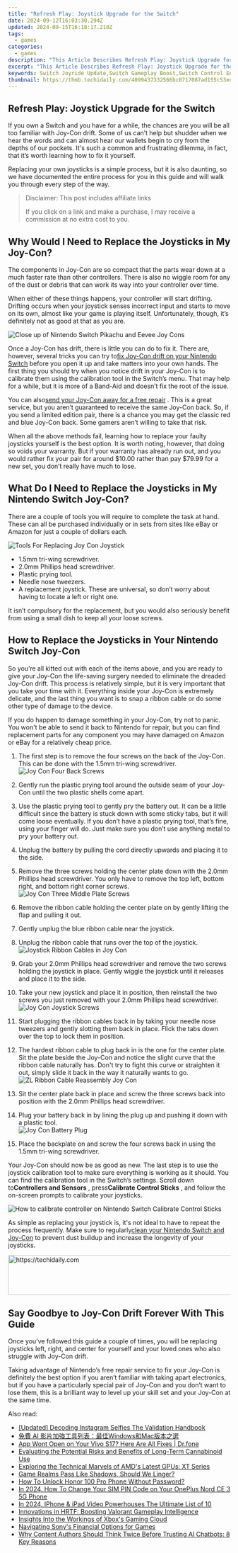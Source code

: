 ```yaml
---
title: "Refresh Play: Joystick Upgrade for the Switch"
date: 2024-09-12T16:03:30.294Z
updated: 2024-09-15T16:18:17.210Z
tags:
  - games
categories:
  - games
description: "This Article Describes Refresh Play: Joystick Upgrade for the Switch"
excerpt: "This Article Describes Refresh Play: Joystick Upgrade for the Switch"
keywords: Switch Joyride Update,Switch Gameplay Boost,Switch Control Enhance,Joystick Switch Gaming,Switch Play Revamp,Switch Controller Upgrade,Switch Gamers' Refresh
thumbnail: https://thmb.techidaily.com/4099437332566bc0717087ad155c53eccdb95fb25198b821350f08a36ef32c9d.jpg
---
```


## Refresh Play: Joystick Upgrade for the Switch

 If you own a Switch and you have for a while, the chances are you will be all too familiar with Joy-Con drift. Some of us can’t help but shudder when we hear the words and can almost hear our wallets begin to cry from the depths of our pockets. It's such a common and frustrating dilemma, in fact, that it’s worth learning how to fix it yourself.

 Replacing your own joysticks is a simple process, but it is also daunting, so we have documented the entire process for you in this guide and will walk you through every step of the way.

>  Disclaimer: This post includes affiliate links
>
>  If you click on a link and make a purchase, I may receive a commission at no extra cost to you.
>

## Why Would I Need to Replace the Joysticks in My Joy-Con?

 The components in Joy-Con are so compact that the parts wear down at a much faster rate than other controllers. There is also no wiggle room for any of the dust or debris that can work its way into your controller over time.

 When either of these things happens, your controller will start drifting. Drifting occurs when your joystick senses incorrect input and starts to move on its own, almost like your game is playing itself. Unfortunately, though, it’s definitely not as good at that as you are.

![Close up of Nintendo Switch Pikachu and Eevee Joy Cons](https://static1.makeuseofimages.com/wordpress/wp-content/uploads/2022/08/Close-up-of-Nintendo-Switch-Pikachu-and-Eeve-joy-cons.jpg)

 Once a Joy-Con has drift, there is little you can do to fix it. There are, however, several tricks you can try to[fix Joy-Con drift on your Nintendo Switch](https://www.makeuseof.com/ways-to-fix-joy-con-drift-nintendo-switch/) before you open it up and take matters into your own hands. The first thing you should try when you notice drift in your Joy-Con is to calibrate them using the calibration tool in the Switch’s menu. That may help for a while, but it is more of a Band-Aid and doesn’t fix the root of the issue.

 You can also[send your Joy-Con away for a free repair](https://www.makeuseof.com/how-to-send-joy-cons-off-for-free-repair/) . This is a great service, but you aren’t guaranteed to receive the same Joy-Con back. So, if you send a limited edition pair, there is a chance you may get the classic red and blue Joy-Con back. Some gamers aren’t willing to take that risk.

 When all the above methods fail, learning how to replace your faulty joysticks yourself is the best option. It is worth noting, however, that doing so voids your warranty. But if your warranty has already run out, and you would rather fix your pair for around $10.00 rather than pay $79.99 for a new set, you don’t really have much to lose.

## What Do I Need to Replace the Joysticks in My Nintendo Switch Joy-Con?

 There are a couple of tools you will require to complete the task at hand. These can all be purchased individually or in sets from sites like eBay or Amazon for just a couple of dollars each.

![Tools For Replacing Joy Con Joystick](https://static1.makeuseofimages.com/wordpress/wp-content/uploads/wm/2023/10/tools-for-replacing-joy-con-joystick.jpg)

* 1.5mm tri-wing screwdriver.
* 2.0mm Phillips head screwdriver.
* Plastic prying tool.
* Needle nose tweezers.
* A replacement joystick. These are universal, so don’t worry about having to locate a left or right one.

 It isn’t compulsory for the replacement, but you would also seriously benefit from using a small dish to keep all your loose screws.

## How to Replace the Joysticks in Your Nintendo Switch Joy-Con

 So you’re all kitted out with each of the items above, and you are ready to give your Joy-Con the life-saving surgery needed to eliminate the dreaded Joy-Con drift. This process is relatively simple, but it is very important that you take your time with it. Everything inside your Joy-Con is extremely delicate, and the last thing you want is to snap a ribbon cable or do some other type of damage to the device.

 If you do happen to damage something in your Joy-Con, try not to panic. You won't be able to send it back to Nintendo for repair, but you can find replacement parts for any component you may have damaged on Amazon or eBay for a relatively cheap price.

1. The first step is to remove the four screws on the back of the Joy-Con. This can be done with the 1.5mm tri-wing screwdriver.  
![Joy Con Four Back Screws](https://static1.makeuseofimages.com/wordpress/wp-content/uploads/wm/2023/10/joy-con-four-back-screws.jpg)
2. Gently run the plastic prying tool around the outside seam of your Joy-Con until the two plastic shells come apart.
3. Use the plastic prying tool to gently pry the battery out. It can be a little difficult since the battery is stuck down with some sticky tabs, but it will come loose eventually. If you don’t have a plastic prying tool, that’s fine, using your finger will do. Just make sure you don’t use anything metal to pry your battery out.
4. Unplug the battery by pulling the cord directly upwards and placing it to the side.
5. Remove the three screws holding the center plate down with the 2.0mm Phillips head screwdriver. You only have to remove the top left, bottom right, and bottom right corner screws.  
![Joy Con Three Middle Plate Screws](https://static1.makeuseofimages.com/wordpress/wp-content/uploads/wm/2023/10/joy-con-three-middle-plate-screws-1.jpg)

1. Remove the ribbon cable holding the center plate on by gently lifting the flap and pulling it out.
2. Gently unplug the blue ribbon cable near the joystick.
3. Unplug the ribbon cable that runs over the top of the joystick.  
![Joystick Ribbon Cables in Joy Con](https://static1.makeuseofimages.com/wordpress/wp-content/uploads/wm/2023/10/joystick-ribbon-cables-in-joy-con-1.jpg)
4. Grab your 2.0mm Phillips head screwdriver and remove the two screws holding the joystick in place. Gently wiggle the joystick until it releases and place it to the side.
5. Take your new joystick and place it in position, then reinstall the two screws you just removed with your 2.0mm Phillips head screwdriver.  
![Joy Con Joystick Screws](https://static1.makeuseofimages.com/wordpress/wp-content/uploads/wm/2023/10/joy-con-joystick-screws.jpg)

1. Start plugging the ribbon cables back in by taking your needle nose tweezers and gently slotting them back in place. Flick the tabs down over the top to lock them in position.
2. The hardest ribbon cable to plug back in is the one for the center plate. Sit the plate beside the Joy-Con and notice the slight curve that the ribbon cable naturally has. Don't try to fight this curve or straighten it out, simply slide it back in the way it naturally wants to go.  
![ZL Ribbon Cable Reassembly Joy Con](https://static1.makeuseofimages.com/wordpress/wp-content/uploads/wm/2023/10/zl-ribbon-cable-reassembly-joy-con-1.jpg)
3. Sit the center plate back in place and screw the three screws back into position with the 2.0mm Phillips head screwdriver.
4. Plug your battery back in by lining the plug up and pushing it down with a plastic tool.  
![Joy Con Battery Plug](https://static1.makeuseofimages.com/wordpress/wp-content/uploads/wm/2023/10/joy-con-battery-plug.jpg)
5. Place the backplate on and screw the four screws back in using the 1.5mm tri-wing screwdriver.

 Your Joy-Con should now be as good as new. The last step is to use the joystick calibration tool to make sure everything is working as it should. You can find the calibration tool in the Switch’s settings. Scroll down to**Controllers and Sensors** , press**Calibrate Control Sticks** , and follow the on-screen prompts to calibrate your joysticks.

![How to calibrate controller on Nintendo Switch Calibrate Control Sticks](https://static1.makeuseofimages.com/wordpress/wp-content/uploads/2022/12/how-to-calibrate-controller-on-nintendo-switch-calibrate-control-sticks.jpg)

 As simple as replacing your joystick is, it's not ideal to have to repeat the process frequently. Make sure to regularly[clean your Nintendo Switch and Joy-Con](https://www.makeuseof.com/how-to-safely-clean-nintendo-switch-and-joy-cons/) to prevent dust buildup and increase the longevity of your joysticks.

<!-- affiliate ads begin -->
<a href="https://appsumo.8odi.net/c/5597632/2130869/7443" target="_top" id="2130869">
  <img src="//a.impactradius-go.com/display-ad/7443-2130869" border="0" alt="https://techidaily.com" width="600" height="90"/>
</a>
<img height="0" width="0" src="https://appsumo.8odi.net/i/5597632/2130869/7443" style="position:absolute;visibility:hidden;" border="0" />
<!-- affiliate ads end -->

## Say Goodbye to Joy-Con Drift Forever With This Guide

 Once you’ve followed this guide a couple of times, you will be replacing joysticks left, right, and center for yourself and your loved ones who also struggle with Joy-Con drift.

 Taking advantage of Nintendo’s free repair service to fix your Joy-Con is definitely the best option if you aren’t familiar with taking apart electronics, but if you have a particularly special pair of Joy-Con and you don’t want to lose them, this is a brilliant way to level up your skill set and your Joy-Con at the same time.

<ins class="adsbygoogle"
     style="display:block"
     data-ad-format="autorelaxed"
     data-ad-client="ca-pub-7571918770474297"
     data-ad-slot="1223367746"></ins>

<ins class="adsbygoogle"
     style="display:block"
     data-ad-client="ca-pub-7571918770474297"
     data-ad-slot="8358498916"
     data-ad-format="auto"
     data-full-width-responsive="true"></ins>

<span class="atpl-alsoreadstyle">Also read:</span>
<div><ul>
<li><a href="https://instagram-videos.techidaily.com/updated-decoding-instagram-selfies-the-validation-handbook/"><u>[Updated] Decoding Instagram Selfies The Validation Handbook</u></a></li>
<li><a href="https://some-knowledge.techidaily.com/1725290060321-ai-windowsmac/"><u>免費 AI 影片加強工具列表：最佳Windows和Mac版本之選</u></a></li>
<li><a href="https://howto.techidaily.com/app-wont-open-on-your-vivo-s17-here-are-all-fixes-drfone-by-drfone-fix-android-problems-fix-android-problems/"><u>App Wont Open on Your Vivo S17? Here Are All Fixes | Dr.fone</u></a></li>
<li><a href="https://games-able.techidaily.com/evaluating-the-potential-risks-and-benefits-of-long-term-cannabinoid-use/"><u>Evaluating the Potential Risks and Benefits of Long-Term Cannabinoid Use</u></a></li>
<li><a href="https://games-able.techidaily.com/exploring-the-technical-marvels-of-amds-latest-gpus-xt-series/"><u>Exploring the Technical Marvels of AMD's Latest GPUs: XT Series</u></a></li>
<li><a href="https://games-able.techidaily.com/game-realms-pass-like-shadows-should-we-linger/"><u>Game Realms Pass Like Shadows, Should We Linger?</u></a></li>
<li><a href="https://unlock-android.techidaily.com/how-to-unlock-honor-100-pro-phone-without-password-by-drfone-android/"><u>How To Unlock Honor 100 Pro Phone Without Password?</u></a></li>
<li><a href="https://sim-unlock.techidaily.com/in-2024-how-to-change-your-sim-pin-code-on-your-oneplus-nord-ce-3-5g-phone-by-drfone-android/"><u>In 2024, How To Change Your SIM PIN Code on Your OnePlus Nord CE 3 5G Phone</u></a></li>
<li><a href="https://extra-approaches.techidaily.com/in-2024-iphone-and-ipad-video-powerhouses-the-ultimate-list-of-10/"><u>In 2024, IPhone & iPad Video Powerhouses The Ultimate List of 10</u></a></li>
<li><a href="https://games-able.techidaily.com/innovations-in-hrtf-boosting-valorant-gameplay-intelligence/"><u>Innovations in HRTF: Boosting Valorant Gameplay Intelligence</u></a></li>
<li><a href="https://games-able.techidaily.com/insights-into-the-workings-of-xboxs-gaming-cloud/"><u>Insights Into the Workings of Xbox's Gaming Cloud</u></a></li>
<li><a href="https://games-able.techidaily.com/navigating-sonys-financial-options-for-games/"><u>Navigating Sony's Financial Options for Games</u></a></li>
<li><a href="https://tech-haven.techidaily.com/why-content-authors-should-think-twice-before-trusting-ai-chatbots-8-key-reasons/"><u>Why Content Authors Should Think Twice Before Trusting AI Chatbots: 8 Key Reasons</u></a></li>
</ul></div>

